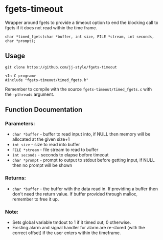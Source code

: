 # fgets-timeout
Wrapper around fgets to provide a timeout option to end the blocking call to fgets if it does not read within the time frame.

`char *timed_fgets(char *buffer, int size, FILE *stream, int seconds, char *prompt);`

## Usage
```
git clone https://github.com/jj-style/fgets-timeout

<In C program>
#include "fgets-timeout/timed_fgets.h"
```
Remember to compile with the source `fgets-timeout/timed_fgets.c` with the `-pthreads` argument.

## Function Documentation

### Parameters:
* `char *buffer`    - buffer to read input into, if NULL then memory will be allocated at the given size+1
* `int size`        - size to read into buffer
* `FILE *stream`    - file stream to read to buffer
* `int seconds`     - seconds to elapse before timeout
* `char *prompt`    - prompt to output to stdout before getting input, if NULL then no prompt will be shown

### Returns:
* `char *buffer`    - the buffer with the data read in. If providing a buffer then don't need the return value. If buffer provided through malloc, remember to free it up.

### Note:
* Sets global variable tmdout to 1 if it timed out, 0 otherwise.
* Existing alarm and signal handler for alarm are re-stored (with the correct offset) if the user enters within the timeframe.
